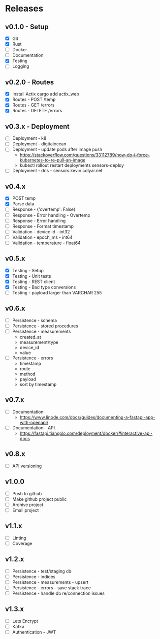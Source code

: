 # Releases

## v0.1.0 - Setup
- [X] Git
- [X] Rust
- [ ] Docker
- [ ] Documentation
- [X] Testing
- [ ] Logging

## v0.2.0 - Routes
- [X] Install Actix
    cargo add actix_web
- [X] Routes - POST /temp
- [X] Routes - GET /errors
- [X] Routes - DELETE /errors

## v0.3.x - Deployment
- [ ] Deployment - k8
- [ ] Deployment - digitalocean
- [ ] Deployment - update pods after image push
  + https://stackoverflow.com/questions/33112789/how-do-i-force-kubernetes-to-re-pull-an-image
  + kubectl rollout restart deployments sensors-deploy
- [ ] Deployment - dns - sensors.kevin.colyar.net

## v0.4.x
- [X] POST temp
- [X] Parse data
- [ ] Response - {'overtemp': False}
- [ ] Response - Error handling - Overtemp
- [ ] Response - Error handling
- [ ] Response - Format timestamp
- [ ] Validation - device id - int32
- [ ] Validation - epoch_ms - int64
- [ ] Validation - temperature - float64

## v0.5.x
- [X] Testing - Setup
- [X] Testing - Unit tests
- [X] Testing - REST client
- [X] Testing - Bad type conversions
- [ ] Testing - payload larger than VARCHAR 255

## v0.6.x
- [ ] Persistence - schema
- [ ] Persistence - stored procedures
- [ ] Persistence - measurements
    + created_at
    + measurement/type
    + device_id 
    + value 
- [ ] Persistence - errors
    + timestamp
    + route
    + method
    + payload
    + sort by timestamp

## v0.7.x
- [ ] Documentation
  + https://www.linode.com/docs/guides/documenting-a-fastapi-app-with-openapi/
- [ ] Documentation - API
  + https://fastapi.tiangolo.com/deployment/docker/#interactive-api-docs

## v0.8.x
- [ ] API versioning

## v1.0.0
- [ ] Push to github
- [ ] Make github project public
- [ ] Archive project
- [ ] Email project

## v1.1.x
- [ ] Linting
- [ ] Coverage

## v1.2.x
- [ ] Persistence - test/staging db
- [ ] Persistence - indices
- [ ] Persistence - measurements - upsert
- [ ] Persistence - errors - save stack trace
- [ ] Persistence - handle db re/connection issues

## v1.3.x
- [ ] Lets Encrypt
- [ ] Kafka
- [ ] Authentication - JWT

